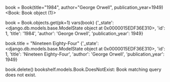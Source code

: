 book = Book(title="1984", author="George Orwell", publication_year=1949)
<Book: Book object (1)>

book = Book.objects.get(pk=1)
vars(book)
{'_state': <django.db.models.base.ModelState object at 0x0000015EDF36E310>, 'id': 1, 'title': '1984', 'author': 'George Orwell', 'publication_year': 1949}

book.title = "Nineteen Eighty-Four"
{'_state': <django.db.models.base.ModelState object at 0x0000015EDF36E310>, 'id': 1, 'title': 'Nineteen Eighty-Four', 'author': 'George Orwell', 'publication_year': 1949}

book.delete()
bookshelf.models.Book.DoesNotExist: Book matching query does not exist.